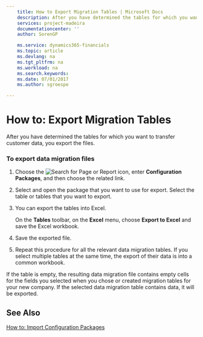 ```yaml
---
    title: How to Export Migration Tables | Microsoft Docs
    description: After you have determined the tables for which you want to transfer customer data, you export the files.
    services: project-madeira
    documentationcenter: ''
    author: SorenGP

    ms.service: dynamics365-financials
    ms.topic: article
    ms.devlang: na
    ms.tgt_pltfrm: na
    ms.workload: na
    ms.search.keywords:
    ms.date: 07/01/2017
    ms.author: sgroespe

---
```

# How to: Export Migration Tables
After you have determined the tables for which you want to transfer customer data, you export the files.  
  
### To export data migration files  
  
1.  Choose the ![Search for Page or Report](media/ui-search/search_small.png "Search for Page or Report icon") icon, enter **Configuration Packages**, and then choose the related link.  
  
2.  Select and open the package that you want to use for export. Select the table or tables that you want to export.  
  
3.  You can export the tables into Excel.  
  
     On the **Tables** toolbar, on the **Excel** menu, choose **Export to Excel** and save the Excel workbook.  
  
4.  Save the exported file.  
  
5.  Repeat this procedure for all the relevant data migration tables. If you select multiple tables at the same time, the export of their data is into a common workbook.  
  
 If the table is empty, the resulting data migration file contains empty cells for the fields you selected when you chose or created migration tables for your new company. If the selected data migration table contains data, it will be exported.  
  
## See Also  
 [How to: Import Configuration Packages](../how-to-import-configuration-packages.md)